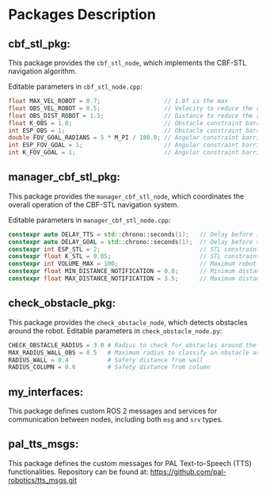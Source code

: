 # Packages Description
## cbf_stl_pkg:  
This package provides the `cbf_stl_node`, which implements the CBF-STL navigation algorithm.

Editable parameters in `cbf_stl_node.cpp`:
```cpp
float MAX_VEL_ROBOT = 0.7;                  // 1.0f is the max
float OBS_VEL_ROBOT = 0.5;                  // Velocity to reduce the robot - velocity from obstacles
float OBS_DIST_ROBOT = 1.5;                 // Distance to reduce the robot velocity from obstacles          
float K_OBS = 1.0;                          // Obstacle constraint barrier parameter
int ESP_OBS = 1;                            // Obstacle constraint barrier parameter
double FOV_GOAL_RADIANS = 5 * M_PI / 180.0; // Angular constraint barrier parameter
int ESP_FOV_GOAL = 1;                       // Angular constraint barrier parameter
int K_FOV_GOAL = 1;                         // Angular constraint barrier parameter
```


## manager_cbf_stl_pkg:  
This package provides the `manager_cbf_stl_node`, which coordinates the overall operation of the CBF-STL navigation system.

Editable parameters in `manager_cbf_stl_node.cpp`:
```cpp
constexpr auto DELAY_TTS = std::chrono::seconds(1);   // Delay before initial TTS 
constexpr auto DELAY_GOAL = std::chrono::seconds(1);  // Delay before sending goal 
constexpr int ESP_STL = 2;                            // STL constraint barrier parameter
constexpr float K_STL = 0.05;                         // STL constraint barrier parameter
constexpr int VOLUME_MAX = 100;                       // Maximum robot volume
constexpr float MIN_DISTANCE_NOTIFICATION = 0.8;      // Minimum distance
constexpr float MAX_DISTANCE_NOTIFICATION = 3.5;      // Maximum distance
```


## check_obstacle_pkg:  
This package provides the `check_obstacle_node`, which detects obstacles around the robot.
Editable parameters in `check_obstacle_node.py`:
```python
CHECK_OBSTACLE_RADIUS = 3.0 # Radius to check for obstacles around the robot
MAX_RADIUS_WALL_OBS = 0.5   # Maximum radius to classify an obstacle as a wall
RADIUS_WALL = 0.4           # Safety distance from wall
RADIUS_COLUMN = 0.6         # Safety distance from column
```

## my_interfaces:  
This package defines custom ROS 2 messages and services for communication between nodes, including both `msg` and `srv` types.

## pal_tts_msgs:  
This package defines the custom messages for PAL Text-to-Speech (TTS) functionalities. Repository can be found at: https://github.com/pal-robotics/tts_msgs.git